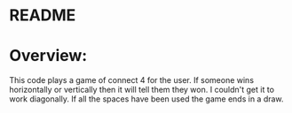 # README
# Overview: 
This code plays a game of connect 4 for the user. If someone wins horizontally or vertically then it will tell them they won. I couldn't get it to work diagonally. If all the spaces have been used the game ends in a draw.
